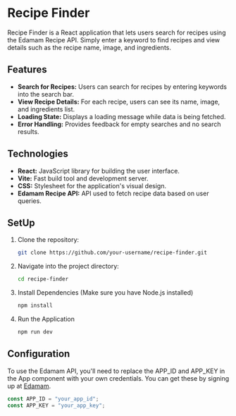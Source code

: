 # Recipe Finder

Recipe Finder is a React application that lets users search for recipes using the Edamam Recipe API. Simply enter a keyword to find recipes and view details such as the recipe name, image, and ingredients.

## Features

- **Search for Recipes:** Users can search for recipes by entering keywords into the search bar.
- **View Recipe Details:** For each recipe, users can see its name, image, and ingredients list.
- **Loading State:** Displays a loading message while data is being fetched.
- **Error Handling:** Provides feedback for empty searches and no search results.

## Technologies

- **React:** JavaScript library for building the user interface.
- **Vite:** Fast build tool and development server.
- **CSS:** Stylesheet for the application's visual design.
- **Edamam Recipe API:** API used to fetch recipe data based on user queries.

## SetUp

1. Clone the repository:
   ```bash
   git clone https://github.com/your-username/recipe-finder.git
   
2. Navigate into the project directory:
   ```bash
   cd recipe-finder

3. Install Dependencies (Make sure you have Node.js installed)
   ```bash
   npm install

5. Run the Application
    ```bash
   npm run dev

## Configuration

To use the Edamam API, you'll need to replace the APP_ID and APP_KEY in the App component with your own credentials. You can get these by signing up at [Edamam](https://developer.edamam.com/).

```jsx
const APP_ID = "your_app_id";
const APP_KEY = "your_app_key";
